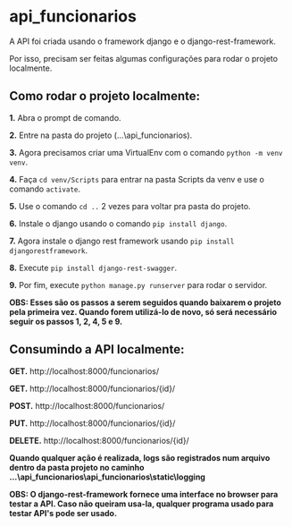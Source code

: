 # api_funcionarios

A API foi criada usando o framework django e o django-rest-framework. 

Por isso, precisam ser feitas algumas configurações para rodar o projeto localmente.

## Como rodar o projeto localmente:
**1.** Abra o prompt de comando.

**2.** Entre na pasta do projeto (...\api_funcionarios\).

**3.** Agora precisamos criar uma VirtualEnv com o comando `python -m venv venv`.

**4.** Faça `cd venv/Scripts` para entrar na pasta Scripts da venv e use o comando `activate`.

**5.** Use o comando `cd ..` 2 vezes para voltar pra pasta do projeto.

**6.** Instale o django usando o comando `pip install django`.

**7.** Agora instale o django rest framework usando `pip install djangorestframework`.

**8.** Execute `pip install django-rest-swagger`.

**9.** Por fim, execute `python manage.py runserver` para rodar o servidor.

**OBS: Esses são os passos a serem seguidos quando baixarem o projeto pela primeira vez.
Quando forem utilizá-lo de novo, só será necessário seguir os passos 1, 2, 4, 5 e 9.**


## Consumindo a API localmente:

**GET.** http://localhost:8000/funcionarios/

**GET.** http://localhost:8000/funcionarios/{id}/

**POST.** http://localhost:8000/funcionarios/

**PUT.** http://localhost:8000/funcionarios/{id}/

**DELETE.** http://localhost:8000/funcionarios/{id}/

**Quando qualquer ação é realizada, logs são registrados num arquivo dentro da pasta projeto no caminho ...\api_funcionarios\api_funcionarios\static\logging**

**OBS: O django-rest-framework fornece uma interface no browser para testar a API. Caso não queiram usa-la, 
qualquer programa usado para testar API's pode ser usado.**

